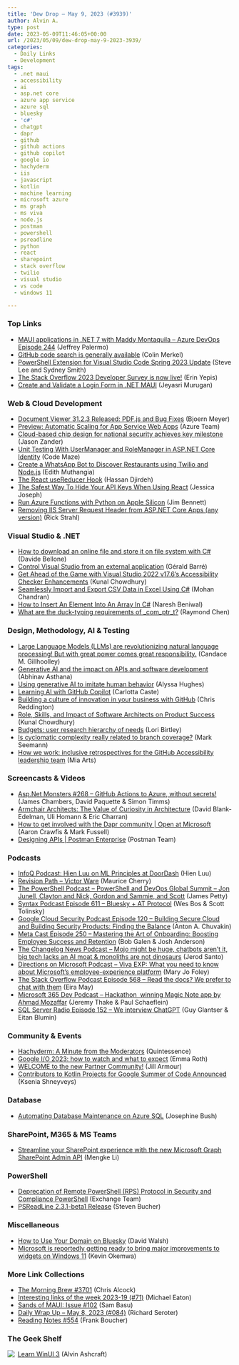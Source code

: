 ```yaml
---
title: 'Dew Drop – May 9, 2023 (#3939)'
author: Alvin A.
type: post
date: 2023-05-09T11:46:05+00:00
url: /2023/05/09/dew-drop-may-9-2023-3939/
categories:
  - Daily Links
  - Development
tags:
  - .net maui
  - accessibility
  - ai
  - asp.net core
  - azure app service
  - azure sql
  - bluesky
  - 'c#'
  - chatgpt
  - dapr
  - github
  - github actions
  - github copilot
  - google io
  - hachyderm
  - iis
  - javascript
  - kotlin
  - machine learning
  - microsoft azure
  - ms graph
  - ms viva
  - node.js
  - postman
  - powershell
  - psreadline
  - python
  - react
  - sharepoint
  - stack overflow
  - twilio
  - visual studio
  - vs code
  - windows 11

---
```

### <a name="top"></a>Top Links

  * <a href="http://feed.azuredevops.show/maui-applications-in-net-7-with-maddy-montaquila-episode-244" target="_blank" rel="noopener">MAUI applications in .NET 7 with Maddy Montaquila &#8211; Azure DevOps Episode 244</a> (Jeffrey Palermo)
  * <a href="https://github.blog/2023-05-08-github-code-search-is-generally-available/" target="_blank" rel="noopener">GitHub code search is generally available</a> (Colin Merkel)
  * <a href="https://devblogs.microsoft.com/powershell/powershell-extension-for-visual-studio-code-spring-2023-update/" target="_blank" rel="noopener">PowerShell Extension for Visual Studio Code Spring 2023 Update</a> (Steve Lee and Sydney Smith)
  * <a href="https://stackoverflow.blog/2023/05/08/the-2023-developer-survey-is-now-live/" target="_blank" rel="noopener">The Stack Overflow 2023 Developer Survey is now live!</a> (Erin Yepis)
  * <a href="https://www.syncfusion.com/blogs/post/login-form-in-net-maui.aspx?utm_source=alvinashcraft&utm_medium=email&utm_campaign=alvinashcraft_blog_edmmay23" target="_blank" rel="noopener">Create and Validate a Login Form in .NET MAUI</a> (Jeyasri Murugan)

### <a name="web"></a>Web & Cloud Development

  * <a href="https://www.textcontrol.com/blog/2023/05/08/document-viewer-3123-released-pdfjs-web-component-and-regular-expressions/" target="_blank" rel="noopener">Document Viewer 31.2.3 Released: PDF.js and Bug Fixes</a> (Bjoern Meyer)
  * <a href="https://azure.microsoft.com/en-us/updates/preview-automatic-scaling-for-app-service-web-apps/" target="_blank" rel="noopener">Preview: Automatic Scaling for App Service Web Apps</a> (Azure Team)
  * <a href="https://blogs.microsoft.com/blog/2023/05/09/cloud-based-chip-design-for-national-security-achieves-key-milestone/" target="_blank" rel="noopener">Cloud-based chip design for national security achieves key milestone</a> (Jason Zander)
  * <a href="https://code-maze.com/aspnetcore-identity-testing-usermanager-rolemanager/" target="_blank" rel="noopener">Unit Testing With UserManager and RoleManager in ASP.NET Core Identity</a> (Code Maze)
  * <a href="https://www.twilio.com/blog/whatsapp-bot-discover-restaurants-twilio-node-js" target="_blank" rel="noopener">Create a WhatsApp Bot to Discover Restaurants using Twilio and Node.js</a> (Edith Muthangia)
  * <a href="https://www.telerik.com/blogs/react-usereducer-hook" target="_blank" rel="noopener">The React useReducer Hook</a> (Hassan Djirdeh)
  * <a href="https://smashingmagazine.com/2023/05/safest-way-hide-api-keys-react/" target="_blank" rel="noopener">The Safest Way To Hide Your API Keys When Using React</a> (Jessica Joseph)
  * <a href="https://jimbobbennett.dev/blogs/azure-functions-python-m1/" target="_blank" rel="noopener">Run Azure Functions with Python on Apple Silicon</a> (Jim Bennett)
  * <a href="https://weblog.west-wind.com/posts/2023/May/08/Removing-IIS-Server-Request-Header-from-ASPNET-Core-Apps-any-version" target="_blank" rel="noopener">Removing IIS Server Request Header from ASP.NET Core Apps (any version)</a> (Rick Strahl)

### <a name="dotnet"></a>Visual Studio & .NET

  * <a href="https://code4it.dev/blog/download-and-save-files/" target="_blank" rel="noopener">How to download an online file and store it on file system with C#</a> (Davide Bellone)
  * <a href="https://www.meziantou.net/control-visual-studio-from-an-external-application.htm?utm_medium=social&utm_source=syndication" target="_blank" rel="noopener">Control Visual Studio from an external application</a> (Gérald Barré)
  * <a href="https://www.kunal-chowdhury.com/2023/05/visual-studio-2022-v17-6-accessibility-improvements.html" target="_blank" rel="noopener">Get Ahead of the Game with Visual Studio 2022 v17.6&#8217;s Accessibility Checker Enhancements</a> (Kunal Chowdhury)
  * <a href="https://www.syncfusion.com/blogs/post/import-export-csv-data-in-excel-csharp.aspx?utm_source=alvinashcraft&utm_medium=email&utm_campaign=alvinashcraft_blog_edmmay23" target="_blank" rel="noopener">Seamlessly Import and Export CSV Data in Excel Using C#</a> (Mohan Chandran)
  * <a href="https://www.c-sharpcorner.com/article/how-to-insert-an-element-into-an-array-in-c-sharp2/" target="_blank" rel="noopener">How to Insert An Element Into An Array In C#</a> (Naresh Beniwal)
  * <a href="https://devblogs.microsoft.com/oldnewthing/20230508-00/?p=108156" target="_blank" rel="noopener">What are the duck-typing requirements of _com_ptr_t?</a> (Raymond Chen)

### <a name="design"></a>Design, Methodology, AI & Testing

  *  <a href="https://www.linkedin.com/pulse/large-language-models-llms-revolutionizing-natural-gillhoolley/" target="_blank" rel="noopener">Large Language Models (LLMs) are revolutionizing natural language processing! But with great power comes great responsibility.</a> (Candace M. Gillhoolley)
  * <a href="https://blog.postman.com/generative-ai-and-the-impact-on-apis-and-software-development/" target="_blank" rel="noopener">Generative AI and the impact on APIs and software development</a> (Abhinav Asthana)
  * <a href="https://www.microsoft.com/en-us/research/blog/using-enerative-ai-to-imitate-human-behavior/" target="_blank" rel="noopener">Using generative AI to imitate human behavior</a> (Alyssa Hughes)
  * <a href="https://techcommunity.microsoft.com/t5/educator-developer-blog/learning-ai-with-github-copilot/ba-p/3815078" target="_blank" rel="noopener">Learning AI with GitHub Copilot</a> (Carlotta Caste)
  * <a href="https://github.blog/2023-05-08-building-a-culture-of-innovation-in-your-business-with-github/" target="_blank" rel="noopener">Building a culture of innovation in your business with GitHub</a> (Chris Reddington)
  * <a href="https://www.kunal-chowdhury.com/2023/05/impact-of-software-architects-on-product-success.html" target="_blank" rel="noopener">Role, Skills, and Impact of Software Architects on Product Success</a> (Kunal Chowdhury)
  * <a href="https://medium.com/uxr-microsoft/budgets-user-research-hierarchy-of-needs-3b82f3fe4dcc?source=rss----59751c8587e8---4" target="_blank" rel="noopener">Budgets: user research hierarchy of needs</a> (Lori Birtley)
  * <a href="https://blog.ploeh.dk/2023/05/08/is-cyclomatic-complexity-really-related-to-branch-coverage/" target="_blank" rel="noopener">Is cyclomatic complexity really related to branch coverage?</a> (Mark Seemann)
  * <a href="https://github.blog/2023-05-08-how-we-work-inclusive-retrospectives-for-the-github-accessibility-leadership-team/" target="_blank" rel="noopener">How we work: inclusive retrospectives for the GitHub Accessibility leadership team</a> (Mia Arts)

### <a name="videos"></a>Screencasts & Videos

  * <a href="http://www.youtube.com/watch?v=qSIs7HzgpiA" target="_blank" rel="noopener">Asp.Net Monsters #268 &#8211; GitHub Actions to Azure, without secrets!</a> (James Chambers, David Paquette & Simon Timms)
  * <a href="http://www.youtube.com/watch?v=x_ZmiMXk-SU" target="_blank" rel="noopener">Armchair Architects: The Value of Curiosity in Architecture</a> (David Blank-Edelman, Uli Homann & Eric Charran)
  * <a href="http://www.youtube.com/watch?v=Lj75oc2iEV8" target="_blank" rel="noopener">How to get involved with the Dapr community | Open at Microsoft</a> (Aaron Crawfis & Mark Fussell)
  * <a href="http://www.youtube.com/watch?v=IRl40Nl8dwo" target="_blank" rel="noopener">Designing APIs | Postman Enterprise</a> (Postman Team)

### <a name="podcasts"></a>Podcasts

  * <a href="https://www.infoq.com/podcasts/hien-luu-ml-principles/" target="_blank" rel="noopener">InfoQ Podcast: Hien Luu on ML Principles at DoorDash</a> (Hien Luu)
  * <a href="https://revisionpath.com/victor-ware" target="_blank" rel="noopener">Revision Path &#8211; Victor Ware</a> (Maurice Cherry)
  * <a href="https://powershell.org/2023/05/the-powershell-podcast-powershell-and-devops-global-summit-jon-junell-clayton-and-nick-gordon-and-sammie-and-scott/" target="_blank" rel="noopener">The PowerShell Podcast &#8211; PowerShell and DevOps Global Summit – Jon Junell, Clayton and Nick, Gordon and Sammie, and Scott</a> (James Petty)
  * <a href="https://syntax.fm/show/611/bluesky-at-protocol" target="_blank" rel="noopener">Syntax Podcast Episode 611 &#8211; Bluesky + AT Protocol</a> (Wes Bos & Scott Tolinsky)
  * <a href="https://cloudsecuritypodcast.libsyn.com/ep120-building-secure-cloud-and-building-security-products-finding-the-balance" target="_blank" rel="noopener">Google Cloud Security Podcast Episode 120 &#8211; Building Secure Cloud and Building Security Products: Finding the Balance</a> (Anton A. Chuvakin)
  * <a href="https://www.meta-cast.com/episode/250-mastering-the-art-of-onboarding-boosting-employee-success-and-retention" target="_blank" rel="noopener">Meta Cast Episode 250 &#8211; Mastering the Art of Onboarding: Boosting Employee Success and Retention</a> (Bob Galen & Josh Anderson)
  * <a href="https://changelog.com/news/43" target="_blank" rel="noopener">The Changelog News Podcast &#8211; Mojo might be huge, chatbots aren&#8217;t it, big tech lacks an AI moat & monoliths are not dinosaurs</a> (Jerod Santo)
  * <a href="https://www.directionsonmicrosoft.com/viva-exp-what-you-need-know-about-microsofts-employee-experience-platform" target="_blank" rel="noopener">Directions on Microsoft Podcast &#8211; Viva EXP: What you need to know about Microsoft&#8217;s employee-experience platform</a> (Mary Jo Foley)
  * <a href="https://stackoverflow.blog/2023/05/09/read-the-docs-we-prefer-to-chat-with-them-ep-568/" target="_blank" rel="noopener">The Stack Overflow Podcast Episode 568 &#8211; Read the docs? We prefer to chat with them</a> (Eira May)
  * <a href="https://www.m365devpodcast.com/e/hackathon-winning-magic-note-app-by-ahmad-mozaffar/" target="_blank" rel="noopener">Microsoft 365 Dev Podcast &#8211; Hackathon&nbsp; winning Magic Note app by Ahmad Mozaffar</a> (Jeremy Thake & Paul Schaeflein)
  * <a href="http://sqlserverradio.com/episode-152-we-interview-chatgpt" target="_blank" rel="noopener">SQL Server Radio Episode 152 &#8211; We interview ChatGPT</a> (Guy Glantser & Eitan Blumin)

### <a name="events"></a>Community & Events

  * <a href="https://community.hachyderm.io/blog/2023/05/08/a-minute-from-the-moderators/" target="_blank" rel="noopener">Hachyderm: A Minute from the Moderators</a> (Quintessence)
  * <a href="https://www.theverge.com/2023/5/8/23712615/google-io-2023-what-to-expect-time-date-streaming" target="_blank" rel="noopener">Google I/O 2023: how to watch and what to expect</a> (Emma Roth)
  * <a href="https://techcommunity.microsoft.com/t5/partner-news/welcome-to-the-new-partner-community/ba-p/3815513" target="_blank" rel="noopener">WELCOME to the new Partner Community!</a> (Jill Armour)
  * <a href="https://blog.jetbrains.com/kotlin/2023/05/kotlin-gsoc-contributors-announced/" target="_blank" rel="noopener">Contributors to Kotlin Projects for Google Summer of Code Announced</a> (Ksenia Shneyveys)

### <a name="sql"></a>Database

  * <a href="https://www.sqlservercentral.com/blogs/automating-database-maintenance-on-azure-sql" target="_blank" rel="noopener">Automating Database Maintenance on Azure SQL</a> (Josephine Bush)

### <a name="sp"></a>SharePoint, M365 & MS Teams

  * <a href="https://devblogs.microsoft.com/microsoft365dev/streamline-your-sharepoint-experience-with-the-new-microsoft-graph-sharepoint-admin-api/" target="_blank" rel="noopener">Streamline your SharePoint experience with the new Microsoft Graph SharePoint Admin API</a> (Mengke Li)

### <a name="ps"></a>PowerShell

  * <a href="https://techcommunity.microsoft.com/t5/exchange-team-blog/deprecation-of-remote-powershell-rps-protocol-in-security-and/ba-p/3815432" target="_blank" rel="noopener">Deprecation of Remote PowerShell (RPS) Protocol in Security and Compliance PowerShell</a> (Exchange Team)
  * <a href="https://devblogs.microsoft.com/powershell/psreadline-2-3-1-beta1-release/" target="_blank" rel="noopener">PSReadLine 2.3.1-beta1 Release</a> (Steven Bucher)

### <a name="misc"></a>Miscellaneous

  * <a href="https://davidwalsh.name/bluesky-use-domain" target="_blank" rel="noopener">How to Use Your Domain on Bluesky</a> (David Walsh)
  * <a href="https://www.onmsft.com/news/major-changes-coming-to-widgets-windows-11/" target="_blank" rel="noopener">Microsoft is reportedly getting ready to bring major improvements to widgets on Windows 11</a> (Kevin Okemwa)

### <a name="links"></a>More Link Collections

  * <a href="https://blog.cwa.me.uk/2023/05/09/the-morning-brew-3701/" target="_blank" rel="noopener">The Morning Brew #3701</a> (Chris Alcock)
  * <a href="https://samestuffdifferentday.net/2023/05/08/Interesting-links-of-the-week-2023-19/" target="_blank" rel="noopener">Interesting links of the week 2023-19 (#71)</a> (Michael Eaton)
  * <a href="https://www.telerik.com/blogs/sands-maui-issue-102" target="_blank" rel="noopener">Sands of MAUI: Issue #102</a> (Sam Basu)
  * <a href="https://seroter.com/2023/05/08/daily-wrap-up-may-8-2023-084/" target="_blank" rel="noopener">Daily Wrap Up – May 8, 2023 (#084)</a> (Richard Seroter)
  * <a href="https://www.frankysnotes.com/2023/05/reading-notes-554.html" target="_blank" rel="noopener">Reading Notes #554</a> (Frank Boucher)

### <a name="shelf"></a>The Geek Shelf

<a href="https://www.amazon.com/dp/1800208669/" target="_blank" rel="noopener"><img decoding="async" align="left" style="border: 0px currentcolor; border-image: none; float: left; display: inline; background-image: none;" src="https://m.media-amazon.com/images/I/41Z9lMC71WL._SS135_.jpg" border="0" /></a>&nbsp;<a href="https://www.amazon.com/dp/1800208669/" target="_blank" rel="noopener">Learn WinUI 3</a> (Alvin Ashcraft)
